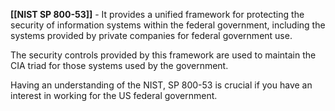**[[NIST SP 800-53]]** - It provides a unified framework for protecting the security of information systems within the federal government, including the systems provided by private companies for federal government use. 

The security controls provided by this framework are used to maintain the CIA triad for those systems used by the government. 

Having an understanding of the NIST, SP 800-53 is crucial if you have an interest in working for the US federal government. 